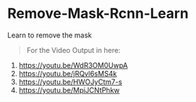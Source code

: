 # Remove-Mask-Rcnn-Learn
Learn to remove the mask
>For the Video Output in here:
1. https://youtu.be/WdR3OM0UwpA
2. https://youtu.be/jRQvl6sMS4k
3. https://youtu.be/HWOJyCtm7-s
4. https://youtu.be/MpiJCNtPhkw
